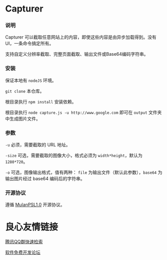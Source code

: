    

# Capturer

### 说明

Capturer 可以截取任意网站上的内容，即使这些内容是由异步加载得到。没有 UI，一条命令搞定所有。

支持自定义分辨率截取、完整页面截取、输出文件或Base64编码字符串。

### 安装

保证本地有 `nodeJS` 环境。

`git clone` 本仓库。

根目录执行 `npm install` 安装依赖。

根目录执行 `node capture.js -u http://www.google.com` 即可在 `output` 文件夹中生成图片文件。

### 参数

`-u` 必须，需要截取的 URL 地址。

`-size` 可选，需要截取的图像大小，格式必须为 `width*height`，默认为 `1280*720`。

`-o` 可选，图像输出格式，值有两种： `file` 为输出文件（默认此参数），`base64` 为输出图片经过 base64 编码后的字符串。

### 开源协议

遵循 [MulanPSL1.0](https://license.coscl.org.cn/MulanPSL/) 开源协议。


 # 良心友情链接

[腾讯QQ群快速检索](http://u.720life.cn/s/8cf73f7c)

[软件免费开发论坛](http://u.720life.cn/s/bbb01dc0)